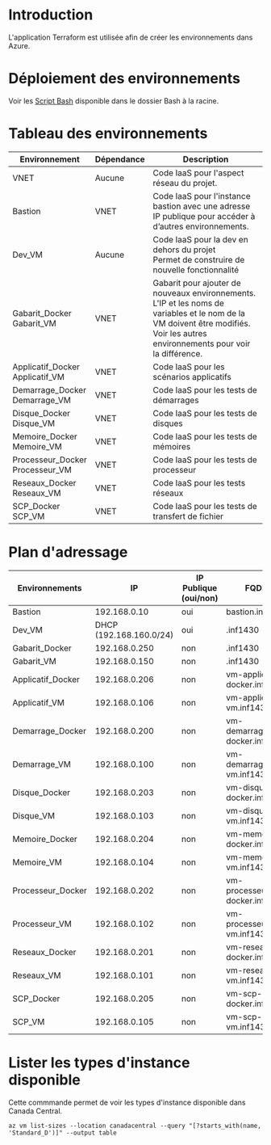 # Introduction
L'application Terraform est utilisée afin de créer les environnements dans Azure.

# Déploiement des environnements
Voir les [Script Bash](Bash.md) disponible dans le dossier Bash à la racine. 

# Tableau des environnements

| Environnement    | Dépendance | Description |
| -------- | ------- |------- |
| VNET| Aucune  | Code IaaS pour l'aspect réseau du projet.    |
| Bastion  | VNET     | Code IaaS pour l'instance bastion avec une adresse IP publique pour accéder à d’autres environnements.|
| Dev_VM    | Aucune    | Code IaaS pour la dev en dehors du projet <br> Permet de construire de nouvelle fonctionnalité|
| Gabarit_Docker <br> Gabarit_VM   | VNET    | Gabarit pour ajouter de nouveaux environnements. <br> L'IP et les noms de variables et le nom de la VM doivent être modifiés. <BR> Voir les autres environnements pour voir la différence. |
| Applicatif_Docker <br> Applicatif_VM   | VNET    | Code IaaS pour les scénarios applicatifs |
| Demarrage_Docker <br> Demarrage_VM   | VNET    | Code IaaS pour les tests de démarrages |
| Disque_Docker <br> Disque_VM   | VNET    | Code IaaS pour les tests de disques |
| Memoire_Docker <br> Memoire_VM   | VNET    | Code IaaS pour les tests de mémoires |
| Processeur_Docker <br> Processeur_VM   | VNET    | Code IaaS pour les tests de processeur |
| Reseaux_Docker <br> Reseaux_VM   | VNET    | Code IaaS pour les tests réseaux |
| SCP_Docker <br> SCP_VM   | VNET    | Code IaaS pour les tests de transfert de fichier |

# Plan d'adressage
| Environnements | IP | IP Publique (oui/non)|FQDN|
| -------- | ------- |------- |------- |
|Bastion|192.168.0.10|oui|bastion.inf1430|
|Dev_VM|DHCP (192.168.160.0/24)|oui|.inf1430|
|Gabarit_Docker|192.168.0.250|non|.inf1430|
|Gabarit_VM|192.168.0.150|non|.inf1430|
|Applicatif_Docker|192.168.0.206|non|vm-applicatif-docker.inf1430|
|Applicatif_VM|192.168.0.106|non|vm-applicatif-vm.inf1430|
|Demarrage_Docker|192.168.0.200|non|vm-demarrage-docker.inf1430|
|Demarrage_VM|192.168.0.100|non|vm-demarrage-vm.inf1430|
|Disque_Docker|192.168.0.203|non|vm-disque-docker.inf1430|
|Disque_VM|192.168.0.103|non|vm-disque-vm.inf1430|
|Memoire_Docker|192.168.0.204|non|vm-memoire-docker.inf1430|
|Memoire_VM|192.168.0.104|non|vm-memoire-vm.inf1430|
|Processeur_Docker|192.168.0.202|non|vm-processeur-docker.inf1430|
|Processeur_VM|192.168.0.102|non|vm-processeur-vm.inf1430|
|Reseaux_Docker|192.168.0.201|non|vm-reseau-docker.inf1430|
|Reseaux_VM|192.168.0.101|non|vm-reseau-vm.inf1430|
|SCP_Docker|192.168.0.205|non|vm-scp-docker.inf1430|
|SCP_VM|192.168.0.105|non|vm-scp-vm.inf1430|

# Lister les types d'instance disponible
Cette commmande permet de voir les types d'instance disponible dans Canada Central.

```
az vm list-sizes --location canadacentral --query "[?starts_with(name, 'Standard_D')]" --output table
```